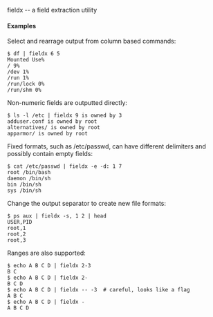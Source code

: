 fieldx -- a field extraction utility

#### Examples

Select and rearrage output from column based commands:

    $ df | fieldx 6 5
    Mounted Use%
    / 9%
    /dev 1%
    /run 1%
    /run/lock 0%
    /run/shm 0%

Non-numeric fields are outputted directly:

    $ ls -l /etc | fieldx 9 is owned by 3
    adduser.conf is owned by root
    alternatives/ is owned by root
    apparmor/ is owned by root

Fixed formats, such as /etc/passwd, can have different delimiters and
possibly contain empty fields:

    $ cat /etc/passwd | fieldx -e -d: 1 7
    root /bin/bash
    daemon /bin/sh
    bin /bin/sh
    sys /bin/sh

Change the output separator to create new file formats:

    $ ps aux | fieldx -s, 1 2 | head
    USER,PID
    root,1
    root,2
    root,3

Ranges are also supported:

    $ echo A B C D | fieldx 2-3
    B C
    $ echo A B C D | fieldx 2-
    B C D
    $ echo A B C D | fieldx -- -3  # careful, looks like a flag
    A B C
    $ echo A B C D | fieldx -
    A B C D
